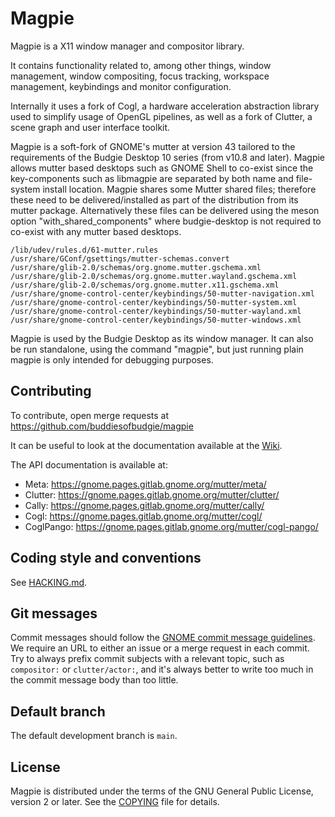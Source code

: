 # Magpie

Magpie is a X11 window manager and compositor library.

It contains functionality related to, among other things, window management,
window compositing, focus tracking, workspace management, keybindings and
monitor configuration.

Internally it uses a fork of Cogl, a hardware acceleration abstraction library
used to simplify usage of OpenGL pipelines, as well as a fork of Clutter, a
scene graph and user interface toolkit.

Magpie is a soft-fork of GNOME's mutter at version 43 tailored to the requirements of the Budgie Desktop 10 series (from v10.8 and later).  Magpie allows mutter based desktops such as GNOME Shell to co-exist since the key-components such as libmagpie are separated by both name and file-system install location.  Magpie shares some Mutter shared files; therefore these need to be delivered/installed as part of the distribution from its mutter package.  Alternatively these files can be delivered using the meson option "with_shared_components" where budgie-desktop is not required to co-exist with any mutter based desktops.

```
/lib/udev/rules.d/61-mutter.rules
/usr/share/GConf/gsettings/mutter-schemas.convert
/usr/share/glib-2.0/schemas/org.gnome.mutter.gschema.xml
/usr/share/glib-2.0/schemas/org.gnome.mutter.wayland.gschema.xml
/usr/share/glib-2.0/schemas/org.gnome.mutter.x11.gschema.xml
/usr/share/gnome-control-center/keybindings/50-mutter-navigation.xml
/usr/share/gnome-control-center/keybindings/50-mutter-system.xml
/usr/share/gnome-control-center/keybindings/50-mutter-wayland.xml
/usr/share/gnome-control-center/keybindings/50-mutter-windows.xml
```

Magpie is used by the Budgie Desktop as its window manager. It can also be run standalone, using
the  command "magpie", but just running plain magpie is only intended for
debugging purposes.

## Contributing

To contribute, open merge requests at https://github.com/buddiesofbudgie/magpie

It can be useful to look at the documentation available at the
[Wiki](https://gitlab.gnome.org/GNOME/mutter/-/wikis/home).

The API documentation is available at:
- Meta: <https://gnome.pages.gitlab.gnome.org/mutter/meta/>
- Clutter: <https://gnome.pages.gitlab.gnome.org/mutter/clutter/>
- Cally: <https://gnome.pages.gitlab.gnome.org/mutter/cally/>
- Cogl: <https://gnome.pages.gitlab.gnome.org/mutter/cogl/>
- CoglPango: <https://gnome.pages.gitlab.gnome.org/mutter/cogl-pango/>

## Coding style and conventions

See [HACKING.md](./HACKING.md).

## Git messages

Commit messages should follow the [GNOME commit message
guidelines](https://wiki.gnome.org/Git/CommitMessages). We require an URL
to either an issue or a merge request in each commit. Try to always prefix
commit subjects with a relevant topic, such as `compositor:` or
`clutter/actor:`, and it's always better to write too much in the commit
message body than too little.

## Default branch

The default development branch is `main`. 

## License

Magpie is distributed under the terms of the GNU General Public License,
version 2 or later. See the [COPYING][license] file for details.

[bug-tracker]: https://github.com/buddiesofbudgie/magpie/issues
[license]: COPYING
